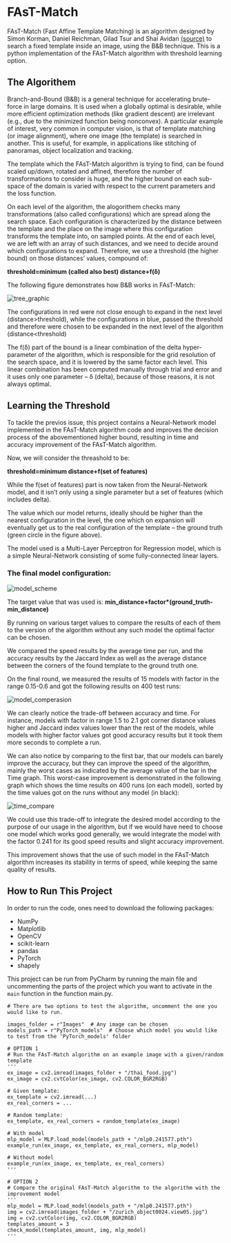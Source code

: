 # FAsT-Match
FAsT-Match (Fast Affine Template Matching) is an algorithm designed by Simon Korman, Daniel Reichman, Gilad Tsur and Shai Avidan [(source)](https://www.cs.haifa.ac.il/~skorman/FastMatch/index.html) to search a fixed template inside an image, using the B&B technique.
This is a python implementation of the FAsT-Match algorithm with threshold learning option.

## The Algorithem
Branch-and-Bound (B&B) is a general technique for accelerating brute-force in large domains. It is used when a globally optimal is desirable, while more efficient optimization methods (like gradient descent) are irrelevant (e.g., due to the minimized function being nonconvex). A particular example of interest, very common in computer vision, is that of template matching (or image alignment), where one image (the template) is searched in another. This is useful, for example, in applications like stitching of panoramas, object localization and tracking.

The template which the FAsT-Match algorithm is trying to find, can be found scaled up/down, rotated and affined, therefore the number of transformations to consider is huge, and the higher bound on each sub-space of the domain is varied with respect to the current parameters and the loss function.

On each level of the algorithm, the alogorithem checks many transformations (also called configurations) which are spread along the search space. Each configuration is characterized by the distance between the template and the place on the image where this configuration transforms the template into, on sampled points. At the end of each level, we are left with an array of such distances, and we need to decide around which configurations to expand. Therefore, we use a threshold (the higher bound) on those distances’ values, compound of:

**threshold=minimum (called also best)  distance+f(δ)**

The following figure demonstrates how B&B works in FAsT-Match:

![tree_graphic](https://user-images.githubusercontent.com/87817221/185792647-5a916608-b29a-4fb4-9818-f9a3f7b0c74a.png)

The configurations in red were not close enough to expand in the next level (distance>threshold), while the configurations in blue, passed the threshold and therefore were chosen to be expanded in the next level of the algorithm (distance<threshold)

The f(δ) part of the bound is a linear combination of the delta hyper-parameter of the algorithm, which is responsible for the grid resolution of the search space, and it is lowered by the same factor each level. This linear combination has been computed manually through trial and error and it uses only one parameter – δ (delta), because of those reasons, it is not always optimal.

## Learning the Threshold
To tackle the previos issue, this project contains a Neural-Network model implemented in the FAsT-Match algorithm code and improves the decision process of the abovementioned higher bound, resulting in time and accuracy improvement of the FAsT-Match algorithm.

Now, we will consider the threashold to be:

**threshold=minimum distance+f(set of features)**

While the f(set of features) part is now taken from the Neural-Network model, and it isn’t only using a single parameter but a set of features (which includes delta).

The value which our model returns, ideally should be higher than the nearest configuration in the level, the one which on expansion will eventually get us to the real configuration of the template – the ground truth (green circle in the figure above).

The model used is a Multi-Layer Perceptron for Regression model, which is a simple Neural-Network consisting of some fully-connected linear layers.

### The final model configuration:

![model_scheme](https://user-images.githubusercontent.com/87817221/185792912-9efb99a2-dd8c-449e-acfa-2b0eb7be0d48.png)

The target value that was used is:
__min_distance+factor*(ground_truth-min_distance)__

By running on various target values to compare the results of each of them to the version of the algorithm without any such model the optimal factor can be chosen.

We compared the speed results by the average time per run, and the accuracy results by the Jaccard Index as well as the average distance between the corners of the found template to the ground truth one.

On the final round, we measured the results of 15 models with factor in the range 0.15-0.6 and got the following results on 400 test runs:

![model_comperasion](https://user-images.githubusercontent.com/87817221/185794845-c5ffd127-b788-4029-94ac-4c986a5131a3.png)

We can clearly notice the trade-off between accuracy and time. For instance, models with factor in range 1.5 to 2.1 got corner distance values higher and Jaccard index values lower than the rest of the models, while models with higher factor values got good accuracy results but it took them more seconds to complete a run.

We can also notice by comparing to the first bar, that our models can barely improve the accuracy, but they can improve the speed of the algorithm, mainly the worst cases as indicated by the average value of the bar in the Time graph. This worst-case improvement is demonstrated in the following graph which shows the time results on 400 runs (on each model), sorted by the time values got on the runs without any model (in black):

![time_compare](https://user-images.githubusercontent.com/87817221/185794962-2a226796-2948-4b7e-9edf-e5419b8ebad6.png)

We could use this trade-off to integrate the desired model according to the purpose of our usage in the algorithm, but if we would have need to choose one model which works good generally, we would integrate the model with the factor 0.241 for its good speed results and slight accuracy improvement.

This improvement shows that the use of such model in the FAsT-Match algorithm increases its stability in terms of speed, while keeping the same quality of results.

## How to Run This Project

In order to run the code, ones need to download the following packages:

* NumPy
* Matplotlib
* OpenCV
* scikit-learn
* pandas
* PyTorch
* shapely

This project can be run from PyCharm by running the main file and uncommenting the parts of the project which you want to activate in the `main` function in the function main.py.

```
# There are two options to test the algorithm, uncomment the one you would like to run.

images_folder = r"Images"  # Any image can be chosen
models_path = r"PyTorch_models"  # Choose which model you would like to test from the 'PyTorch_models' folder

# OPTION 1
# Run the FAsT-Match algorithm on an example image with a given/random template
'''
ex_image = cv2.imread(images_folder + "/thai_food.jpg")
ex_image = cv2.cvtColor(ex_image, cv2.COLOR_BGR2RGB)

# Given template:
ex_template = cv2.imread(...)
ex_real_corners = ...

# Random template:
ex_template, ex_real_corners = random_template(ex_image)

# With model
mlp_model = MLP.load_model(models_path + "/mlp0.241577.pth")
example_run(ex_image, ex_template, ex_real_corners, mlp_model)

# Without model
example_run(ex_image, ex_template, ex_real_corners)
'''

# OPTION 2
# Compare the original FAsT-Match algorithm to the algorithm with the improvement model
'''
mlp_model = MLP.load_model(models_path + "/mlp0.241577.pth")
img = cv2.imread(images_folder + "/zurich_object0024.view05.jpg")
img = cv2.cvtColor(img, cv2.COLOR_BGR2RGB)
templates_amount = 3
check_model(templates_amount, img, mlp_model)
'''
```
